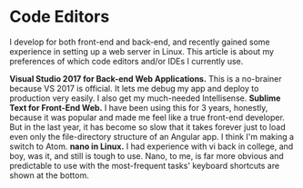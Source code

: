 # Code Editors

I develop for both front-end and back-end, and recently gained some experience in setting up a web server in Linux. This article is about my preferences of which
code editors and/or IDEs I currently use.

**Visual Studio 2017 for Back-end Web Applications.** This is a no-brainer because VS 2017 is official. It lets me debug my app and deploy to production very easily.
I also get my much-needed Intellisense.
**Sublime Text for Front-End Web.** I have been using this for 3 years, honestly, because it was popular and made me feel like a true front-end developer. But in the
last year, it has become so slow that it takes forever just to load even only the file-directory structure of an Angular app. I think I'm making a switch to Atom.
**nano in Linux.** I had experience with vi back in college, and boy, was it, and still is tough to use. Nano, to me, is far more obvious and predictable to use
with the most-frequent tasks' keyboard shortcuts are shown at the bottom.